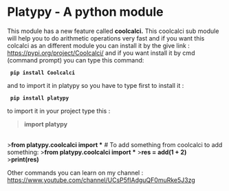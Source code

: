 <h1>Platypy - A python module</h1>
This module has a new  feature called <strong>coolcalci.</strong> This coolcalci sub module
will help you to do arithmetic operations very fast and if you want this colcalci as an 
different module you can install it by the give link : 
<a href="https://pypi.org/project/Coolcalci/">https://pypi.org/project/Coolcalci/</a>
and if you want install it by cmd (command prompt) you can type this command:

<code><strong> pip install Coolcalci </strong></code>

and to import it in platypy so you have to type first to install it :

<code><strong> pip install platypy </strong></code>

to import it in your project type this : 

><strong>import platypy</strong>
<br>
><strong>from platypy.coolcalci import *</strong>
# To add something from coolcalci
to add something:
><strong>from platypy.coolcalci import *</strong>
><strong>res = add(1 + 2)</strong>
<br>
><strong>print(res)</strong>

Other commands you can learn on my channel : 
<br>
<a href = "https://www.youtube.com/channel/UCsP5fIAdguQF0muRke5J3zg">https://www.youtube.com/channel/UCsP5fIAdguQF0muRke5J3zg</a>